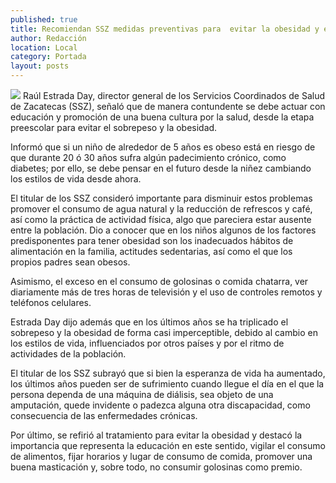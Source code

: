 ```yaml
---
published: true
title: Recomiendan SSZ medidas preventivas para  evitar la obesidad y el sobrepeso en infantes
author: Redacción
location: Local
category: Portada
layout: posts
---
```


![](http://i.imgur.com/OQtJrHKm.jpg)
Raúl Estrada Day, director general de los Servicios Coordinados de Salud de Zacatecas (SSZ), señaló que de manera contundente se debe actuar con educación y promoción de una buena cultura por la salud, desde la etapa preescolar para evitar el sobrepeso y la obesidad.

Informó que si un niño de alrededor de 5 años es obeso está en riesgo de que durante 20 ó 30 años sufra algún padecimiento crónico, como diabetes; por ello, se debe pensar en el futuro desde la niñez cambiando los estilos de vida desde ahora.

El titular de los SSZ consideró importante para disminuir estos problemas promover el consumo de agua natural y la reducción de refrescos y café, así como la práctica de actividad física, algo que pareciera estar ausente entre la población.
Dio a conocer que en los  niños algunos  de  los  factores predisponentes para  tener obesidad son los inadecuados hábitos de alimentación en la familia, actitudes  sedentarias, así como el que los propios padres sean obesos.

Asimismo, el exceso en el consumo de golosinas o comida  chatarra, ver diariamente  más  de  tres horas  de  televisión y el uso de  controles remotos y teléfonos celulares.

Estrada Day dijo además que en los últimos años se ha triplicado el sobrepeso y la obesidad de forma casi imperceptible, debido al cambio en los estilos de vida, influenciados por otros países y por el ritmo de actividades de la población.

El titular de los SSZ subrayó que si bien la esperanza de vida ha aumentado, los últimos años pueden ser de sufrimiento cuando llegue el día en el que la persona dependa de una máquina de diálisis, sea objeto de una amputación, quede invidente o padezca alguna otra discapacidad, como consecuencia de las enfermedades crónicas. 

Por último, se refirió al tratamiento para evitar la obesidad y destacó la importancia que representa la educación en este sentido, vigilar el  consumo de alimentos, fijar  horarios y lugar de consumo de comida, promover una buena masticación y, sobre todo, no consumir golosinas como premio.
